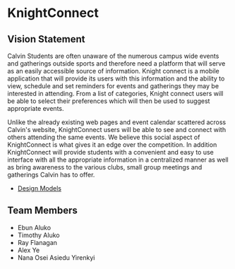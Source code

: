 # KnightConnect

## Vision Statement

Calvin Students are often unaware of the numerous campus wide events and gatherings outside sports and therefore need a platform that will serve as an easily accessible source of information. Knight connect is a mobile application that will provide its users with this information and the ability to view, schedule and set reminders for events and gatherings they may be interested in attending. From a list of categories, Knight connect users will be able to select their preferences which will then be used to suggest appropriate events.

Unlike the already existing web pages and event calendar scattered across Calvin's website, KnightConnect users will be able to see and connect with others attending the same events. We believe this social aspect of KnightConnect is what gives it an edge over the competition. In addition KnightConnect will provide students with a convenient and easy to use interface with all the appropriate information in a centralized manner as well as bring awareness to the various clubs, small group meetings and gatherings Calvin has to offer.

- [Design Models](https://github.com/cs262k-2024/knight-connect-project/blob/main/design.md)

## Team Members

- Ebun Aluko
- Timothy Aluko
- Ray Flanagan
- Alex Ye
- Nana Osei Asiedu Yirenkyi
